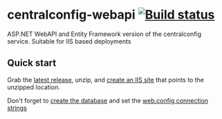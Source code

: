# centralconfig-webapi [![Build status](https://ci.appveyor.com/api/projects/status/816dvi07m8tg9i8k?svg=true)](https://ci.appveyor.com/project/danesparza/centralconfig-webapi)
ASP.NET WebAPI and Entity Framework version of the centralconfig service.  Suitable for IIS based deployments

## Quick start

Grab the [latest release](https://github.com/cagedtornado/centralconfig-webapi/releases/latest), unzip, and [create an IIS site](https://support.microsoft.com/en-us/help/323972/how-to-set-up-your-first-iis-web-site) that points to the unzipped location.

Don't forget to [create the database](https://github.com/cagedtornado/centralconfig-webapi/blob/master/sql/centralconfig.sql) and set the [web.config connection strings](https://github.com/cagedtornado/centralconfig-webapi/blob/master/centralconfig-webapi/Web.config#L14) 

